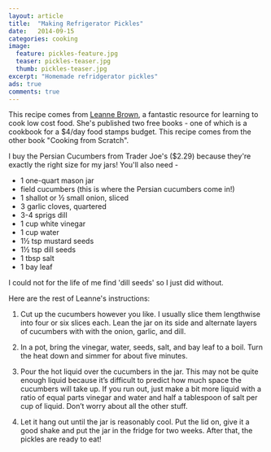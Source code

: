 ```yaml
---
layout: article
title:  "Making Refrigerator Pickles"
date:   2014-09-15
categories: cooking
image:
  feature: pickles-feature.jpg
  teaser: pickles-teaser.jpg
  thumb: pickles-teaser.jpg
excerpt: "Homemade refridgerator pickles"
ads: true
comments: true
---
```


This recipe comes from [Leanne Brown](http://www.leannebrown.com/), a fantastic resource for learning to cook low cost food. She's published two free books - one of which is a cookbook for a $4/day food stamps budget. This recipe comes from the other book "Cooking from Scratch".

I buy the Persian Cucumbers from Trader Joe's ($2.29) because they're exactly the right size for my jars! You'll also need -

* 1 one-quart mason jar
* field cucumbers (this is where the Persian cucumbers come in!)
* 1 shallot or ½ small onion, sliced 
* 3 garlic cloves, quartered
* 3-4 sprigs dill 
* 1 cup white vinegar 
* 1 cup water 
* 1½ tsp mustard seeds 
* 1½ tsp dill seeds 
* 1 tbsp salt 
* 1 bay leaf

I could not for the life of me find 'dill seeds' so I just did without. 

Here are the rest of Leanne's instructions:

1. Cut up the cucumbers however you like. I usually slice them lengthwise into four or six slices each. Lean the jar on its side and alternate layers of cucumbers with with the onion, garlic, and dill.

2. In a pot, bring the vinegar, water, seeds, salt, and bay leaf to a boil. Turn the heat down and simmer for about five minutes. 

3. Pour the hot liquid over the cucumbers in the jar. This may not be quite enough liquid because it’s difficult to predict how much space the cucumbers will take up. If you run out, just make a bit more liquid with a ratio of equal parts vinegar and water and half a tablespoon of salt per cup of liquid. Don’t worry about all the other stuff. 

4. Let it hang out until the jar is reasonably cool. Put the lid on, give it a good shake and put the jar in the fridge for two weeks. After that, the pickles are ready to eat!




